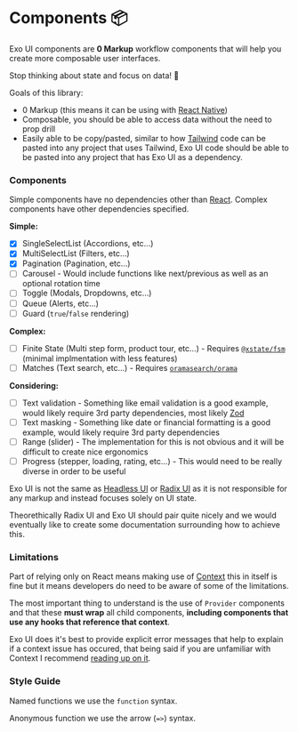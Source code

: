 # Components 📦

Exo UI components are **0 Markup** workflow components that will help you create more composable user interfaces.

Stop thinking about state and focus on data! 🎉

Goals of this library:
- 0 Markup (this means it can be using with [React Native](https://reactnative.dev/))
- Composable, you should be able to access data without the need to prop drill
- Easily able to be copy/pasted, similar to how [Tailwind](https://tailwindcss.com/) code can be pasted into any project that uses Tailwind, Exo UI code should be able to be pasted into any project that has Exo UI as a dependency.

### Components

Simple components have no dependencies other than [React](https://react.dev/). Complex components have other dependencies specified.

**Simple:**

- [x] SingleSelectList (Accordions, etc...)
- [x] MultiSelectList (Filters, etc...)
- [x] Pagination (Pagination, etc...)
- [ ] Carousel - Would include functions like next/previous as well as an optional rotation time
- [ ] Toggle (Modals, Dropdowns, etc...)
- [ ] Queue (Alerts, etc...)
- [ ] Guard (`true`/`false` rendering)

**Complex:**

- [ ] Finite State (Multi step form, product tour, etc...) - Requires [`@xstate/fsm`](https://xstate.js.org/docs/packages/xstate-fsm/) (minimal implmentation with less features)
- [ ] Matches (Text search, etc...) - Requires [`oramasearch/orama`](https://docs.oramasearch.com/)

**Considering:**

- [ ] Text validation - Something like email validation is a good example, would likely require 3rd party dependencies, most likely [Zod](https://zod.dev/)
- [ ] Text masking - Something like date or financial formatting is a good example, would likely require 3rd party dependencies
- [ ] Range (slider) - The implementation for this is not obvious and it will be difficult to create nice ergonomics
- [ ] Progress (stepper, loading, rating, etc...) - This would need to be really diverse in order to be useful

Exo UI is not the same as [Headless UI](https://headlessui.com/) or [Radix UI](https://www.radix-ui.com/) as it is not responsible for any markup and instead focuses solely on UI state.

Theorethically Radix UI and Exo UI should pair quite nicely and we would eventually like to create some documentation surrounding how to achieve this.

### Limitations

Part of relying only on React means making use of [Context](https://react.dev/learn/passing-data-deeply-with-context) this in itself is fine but it means developers do need to be aware of some of the limitations.

The most important thing to understand is the use of `Provider` components and that these **must wrap** all child components, **including components that use any hooks that reference that context**.

Exo UI does it's best to provide explicit error messages that help to explain if a context issue has occured, that being said if you are unfamiliar with Context I recommend [reading up on it](https://react.dev/learn/passing-data-deeply-with-context).

### Style Guide

Named functions we use the `function` syntax.

Anonymous function we use the arrow (`=>`) syntax.
